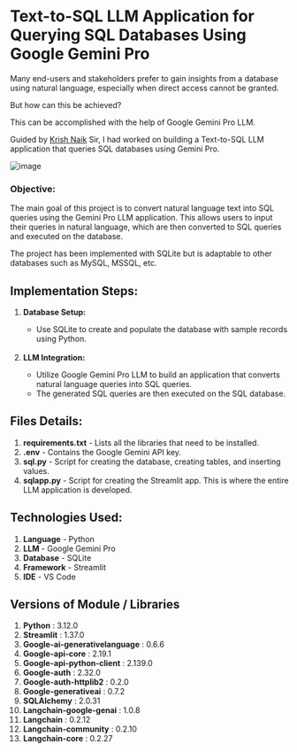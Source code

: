 # Text-to-SQL LLM Application for Querying SQL Databases Using Google Gemini Pro

Many end-users and stakeholders prefer to gain insights from a database using natural language, especially when direct access cannot be granted. 

But how can this be achieved?

This can be accomplished with the help of Google Gemini Pro LLM.

Guided by <a href='https://www.linkedin.com/in/naikkrish/'>Krish Naik</a> Sir, I had worked on building a Text-to-SQL LLM application that queries SQL databases using Gemini Pro.

![image](https://github.com/user-attachments/assets/f4d335dd-737e-4171-afac-84c1c823724d)

<h3><b>Objective:</b></h3>

The main goal of this project is to convert natural language text into SQL queries using the Gemini Pro LLM application. 
This allows users to input their queries in natural language, which are then converted to SQL queries and executed on the database.

The project has been implemented with SQLite but is adaptable to other databases such as MySQL, MSSQL, etc. <br>


<h2><b>Implementation Steps:</b></h2>
<ol>
  <li><b>Database Setup:</b></li>
    <ul> 
      <li>Use SQLite to create and populate the database with sample records using Python.</li>
    </ul><br>

   <li><b>LLM Integration:</b></li>

<ul> 
      <li>Utilize Google Gemini Pro LLM to build an application that converts natural language queries into SQL queries.</li>
      <li>The generated SQL queries are then executed on the SQL database.</li>
</ul> 
</ol>
<h2><b>Files Details:</b></h2>
<ol>
  <li><b>requirements.txt</b> - Lists all the libraries that need to be installed.</li>
  <li><b>.env</b> - Contains the Google Gemini API key.</li>
  <li><b>sql.py</b> - Script for creating the database, creating tables, and inserting values.</li>
  <li><b>sqlapp.py</b> - Script for creating the Streamlit app. This is where the entire LLM application is developed.</li>
</ol>

<h2><b>Technologies Used:</b></h2>
<ol>
  <li><b>Language</b> - Python</li>
  <li><b>LLM</b> - Google Gemini Pro</li>
  <li><b>Database</b> - SQLite</li>
  <li><b>Framework</b> - Streamlit</li>
  <li><b>IDE</b> - VS Code</li>
</ol>

<h2>Versions of Module / Libraries</h2>
<ol>
  <li><b>Python</b> :  3.12.0
  <li><b>Streamlit</b> :                     1.37.0</li>
  <li><b>Google-ai-generativelanguage</b> :  0.6.6</li>
  <li><b>Google-api-core</b> :               2.19.1</li>
  <li><b>Google-api-python-client</b> :      2.139.0</li>
  <li><b>Google-auth</b> :                   2.32.0</li>
  <li><b>Google-auth-httplib2</b> :          0.2.0</li>
  <li><b>Google-generativeai</b> :           0.7.2</li>
  <li><b>SQLAlchemy</b> :                    2.0.31</li>
  <li><b>Langchain-google-genai</b> :        1.0.8</li>
  <li><b>Langchain</b> :                     0.2.12</li>
  <li><b>Langchain-community</b> :           0.2.10</li>
  <li><b>Langchain-core</b> :                0.2.27</li>
</ol>
